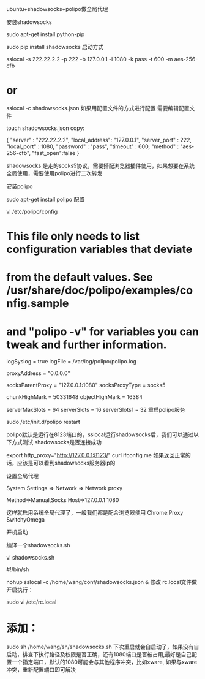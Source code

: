 ubuntu+shadowsocks+polipo做全局代理

安装shadowsocks

sudo apt-get install python-pip

sudo pip install shadowsocks
启动方式

sslocal -s 222.22.2.2 -p 222 -b 127.0.0.1 -l 1080 -k pass -t 600 -m aes-256-cfb
# or
sslocal -c shadowsocks.json
如果用配置文件的方式进行配置 需要编辑配置文件


touch shadowsocks.json
copy:

{
"server" : "222.22.2.2",
"local_address": "127.0.0.1",
"server_port" : 222,
"local_port" : 1080,
"password" : "pass",
"timeout" : 600,
"method" : "aes-256-cfb",
"fast_open":false
}

shadowsocks 是走的socks5协议，需要搭配浏览器插件使用，如果想要在系统全局使用，需要使用polipo进行二次转发

安装polipo

sudo apt-get install polipo
配置

vi /etc/polipo/config

# This file only needs to list configuration variables that deviate
# from the default values.  See /usr/share/doc/polipo/examples/config.sample
# and "polipo -v" for variables you can tweak and further information.

logSyslog = true
logFile = /var/log/polipo/polipo.log

proxyAddress = "0.0.0.0"

socksParentProxy = "127.0.0.1:1080"
socksProxyType = socks5

chunkHighMark = 50331648
objectHighMark = 16384

serverMaxSlots = 64
serverSlots = 16
serverSlots1 = 32
重启polipo服务

sudo /etc/init.d/polipo restart

polipo默认是运行在8123端口的，sslocal运行shadowsocks后，我们可以通过以下方式测试 shadowsocks是否连接成功

export http_proxy="http://127.0.0.1:8123/"
curl  ifconfig.me
如果返回正常的话，应该是可以看到shadowsocks服务器ip的

设置全局代理

System Settings => Network => Network proxy

Method=>Manual,Socks Host=>127.0.0.1 1080

这样就启用系统全局代理了，一般我们都是配合浏览器使用 Chrome:Proxy SwitchyOmega

开机启动

编译一个shadowsocks.sh


vi shadowsocks.sh

#!/bin/sh

nohup sslocal -c /home/wang/conf/shadowsocks.json &
修改 rc.local文件做开启执行：

sudo vi /etc/rc.local

# 添加：
sudo sh /home/wang/sh/shadowsocks.sh
下次重启就会自启动了，如果没有自启动，排查下执行路径及权限是否正确，还有1080端口是否被占用,最好是自己配置一个指定端口，默认的1080可能会与其他程序冲突，比如xware,
如果与xware冲突，重新配置端口即可解决